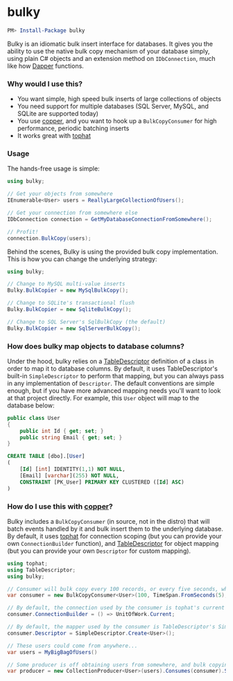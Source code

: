 bulky
=====

```powershell
PM> Install-Package bulky
```

Bulky is an idiomatic bulk insert interface for databases. It gives you the ability to use the
native bulk copy mechanism of your database simply, using plain C# objects and an extension method on `IDbConnection`, much like how [Dapper](https://github.com/SamSaffron/dapper-dot-net) functions.

### Why would I use this?
- You want simple, high speed bulk inserts of large collections of objects
- You need support for multiple databases (SQL Server, MySQL, and SQLite are supported today)
- You use [copper](http://github.com/danielcrenna/copper), and you want to hook up a `BulkCopyConsumer` for high performance, periodic batching inserts 
- It works great with [tophat](http://github.com/danielcrenna/tophat)


### Usage

The hands-free usage is simple:

```csharp
using bulky;

// Get your objects from somewhere
IEnumerable<User> users = ReallyLargeCollectionOfUsers();

// Get your connection from somewhere else
IDbConnection connection = GetMyDatabaseConnectionFromSomewhere();

// Profit!
connection.BulkCopy(users);
```

Behind the scenes, Bulky is using the provided bulk copy implementation.
This is how you can change the underlying strategy:

```csharp
using bulky;

// Change to MySQL multi-value inserts
Bulky.BulkCopier = new MySqlBulkCopy();

// Change to SQLite's transactional flush
Bulky.BulkCopier = new SqliteBulkCopy();

// Change to SQL Server's SqlBulkCopy (the default)
Bulky.BulkCopier = new SqlServerBulkCopy();
```

### How does bulky map objects to database columns?

Under the hood, bulky relies on a [TableDescriptor](http://github.com/danielcrenna/TableDescriptor) definition
of a class in order to map it to database columns. By default, it uses TableDescriptor's built-in `SimpleDescriptor`
to perform that mapping, but you can always pass in any implementation of `Descriptor`. The default conventions
are simple enough, but if you have more advanced mapping needs you'll want to look at that project directly.
For example, this `User` object will map to the database below:

```csharp
public class User
{
    public int Id { get; set; }
    public string Email { get; set; }
}
```

```sql
CREATE TABLE [dbo].[User]
(
    [Id] [int] IDENTITY(1,1) NOT NULL,
    [Email] [varchar](255) NOT NULL, 
    CONSTRAINT [PK_User] PRIMARY KEY CLUSTERED ([Id] ASC)
)
```

### How do I use this with [copper](http://github.com/danielcrenna/copper)?

Bulky includes a `BulkCopyConsumer` (in source, not in the distro) that will batch events handled by it and 
bulk insert them to the underlying database. By default, it uses [tophat](http://github.com/danielcrenna/tophat) for connection scoping
(but you can provide your own `ConnectionBuilder` function), and [TableDescriptor](http://github.com/danielcrenna/TableDescriptor) for object mapping
(but you can provide your own `Descriptor` for custom mapping).

```csharp
using tophat;
using TableDescriptor;
using bulky;

// Consumer will bulk copy every 100 records, or every five seconds, whichever comes first
var consumer = new BulkCopyConsumer<User>(100, TimeSpan.FromSeconds(5);

// By default, the connection used by the consumer is tophat's current unit of work
consumer.ConnectionBuilder = () => UnitOfWork.Current;

// By default, the mapper used by the consumer is TableDescriptor's SimpleDescriptor
consumer.Descriptor = SimpleDescriptor.Create<User>();

// These users could come from anywhere...
var users = MyBigBagOfUsers()

// Some producer is off obtaining users from somewhere, and bulk copying them in batches
var producer = new CollectionProducer<User>(users).Consumes(consumer).Start();
```